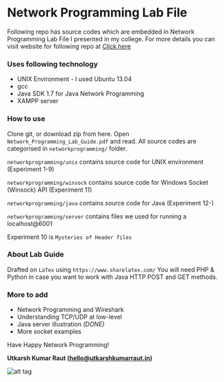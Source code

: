 # Network Programming Lab File

Following repo has source codes which are embedded in Network Programming Lab File I presented in my college.
For more details you can visit website for following repo at <a href="http://karshe.github.io/networkprogramming/">Click here</a> 


### Uses following technology 
* UNIX Environment - I used Ubuntu 13.04
* gcc
* Java SDK 1.7 for Java Network Programming 
* XAMPP server

### How to use

Clone git, or download zip from here. Open ``Network_Programming_Lab_Guide.pdf`` and read. All source codes are categorised in ```networkprogramming/``` folder.

`networkprogramming/unix` contains source code for UNIX environment (Experiment 1-9)

`networkprogramming/winsock` contains source code for Windows Socket  (Winsock) API (Experiment 11)

`networkprogramming/java` contains source code for Java (Experiment 12-)

`networkprogramming/server` contains files we used for running a localhost@6001

Experiment 10 is ``Mysteries of Header files``

### About Lab Guide

Drafted on ``LaTex`` using ``https://www.sharelatex.com/``
You will need PHP & Python in case you want to work with Java HTTP POST and GET methods.

### More to add

 - Network Programming and Wireshark
 - Understanding TCP/UDP at low-level
 - Java server illustration *(DONE)*
 - More socket examples

Have Happy Network Programming! 

**Utkarsh Kumar Raut (hello@utkarshkumarraut.in)**

![alt tag](https://raw.github.com/username/projectname/branch/path/to/img.png)    
